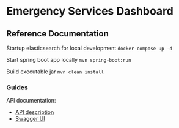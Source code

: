 # Emergency Services Dashboard

## Reference Documentation

Startup elasticsearch for local development
`docker-compose up -d`

Start spring boot app locally
`mvn spring-boot:run`

Build executable jar
`mvn clean install`


### Guides

API documentation:

* [API description](http://localhost:8080/api-docs)
* [Swagger UI](http://localhost:8080/swagger-ui/index.html)

